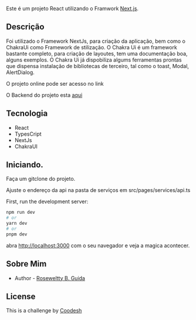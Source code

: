 Este é um projeto React utilizando o Framwork [Next.js](https://nextjs.org/).

## Descrição
Foi utilizado o Framework NextJs, para criação da aplicação, bem como o ChakraUi como Framework de stilização. O Chakra Ui é um framework bastante completo, para criação de layoutes, tem uma documentação boa, alguns exemplos. O Chakra Ui já dispobiliza algums ferramentas prontas que dispensa instalação de bibliotecas de terceiro, tal como o toast, Modal, AlertDialog. 

O projeto online pode ser acesso no link 

O Backend do projeto esta [aqui](https://github.com/feijaoguida/mycompanyback)

## Tecnologia
- React
- TypesCript
- NextJs
- ChakraUI

## Iniciando.
Faça um gitclone do projeto.

Ajuste o endereço da api na pasta de serviços em src/pages/services/api.ts

First, run the development server:

```bash
npm run dev
# or
yarn dev
# or
pnpm dev
```

abra [http://localhost:3000](http://localhost:3000) com o seu navegador e veja a magica acontecer.


## Sobre Mim

- Author - [Roseweltty B. Guida](https://linktr.ee/rbgsolucoes)

## License
This is a challenge by [Coodesh](https://coodesh.com/)
